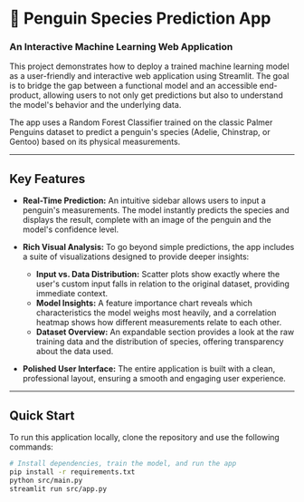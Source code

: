 # 🐧 Penguin Species Prediction App

### An Interactive Machine Learning Web Application

This project demonstrates how to deploy a trained machine learning model as a user-friendly and interactive web application using Streamlit. The goal is to bridge the gap between a functional model and an accessible end-product, allowing users to not only get predictions but also to understand the model's behavior and the underlying data.

The app uses a Random Forest Classifier trained on the classic Palmer Penguins dataset to predict a penguin's species (Adelie, Chinstrap, or Gentoo) based on its physical measurements.

---

## Key Features

- **Real-Time Prediction:** An intuitive sidebar allows users to input a penguin's measurements. The model instantly predicts the species and displays the result, complete with an image of the penguin and the model's confidence level.

- **Rich Visual Analysis:** To go beyond simple predictions, the app includes a suite of visualizations designed to provide deeper insights:
  - **Input vs. Data Distribution:** Scatter plots show exactly where the user's custom input falls in relation to the original dataset, providing immediate context.
  - **Model Insights:** A feature importance chart reveals which characteristics the model weighs most heavily, and a correlation heatmap shows how different measurements relate to each other.
  - **Dataset Overview:** An expandable section provides a look at the raw training data and the distribution of species, offering transparency about the data used.

- **Polished User Interface:** The entire application is built with a clean, professional layout, ensuring a smooth and engaging user experience.

---

## Quick Start

To run this application locally, clone the repository and use the following commands:

```bash
# Install dependencies, train the model, and run the app
pip install -r requirements.txt
python src/main.py
streamlit run src/app.py
```
